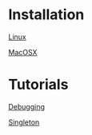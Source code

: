 # Installation

[Linux](InstallLinux.md)

[MacOSX](InstallMacOSX.md)


# Tutorials

[Debugging](Debugging.md)

[Singleton](SingletonUsage.md)
